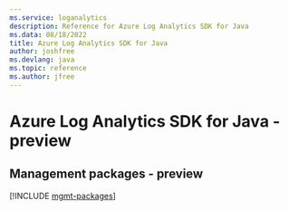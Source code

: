 ```yaml
---
ms.service: loganalytics
description: Reference for Azure Log Analytics SDK for Java
ms.data: 08/18/2022
title: Azure Log Analytics SDK for Java
author: joshfree
ms.devlang: java
ms.topic: reference
ms.author: jfree
---
```

# Azure Log Analytics SDK for Java - preview

## Management packages - preview
[!INCLUDE [mgmt-packages](log-analytics-mgmt-index.md)]